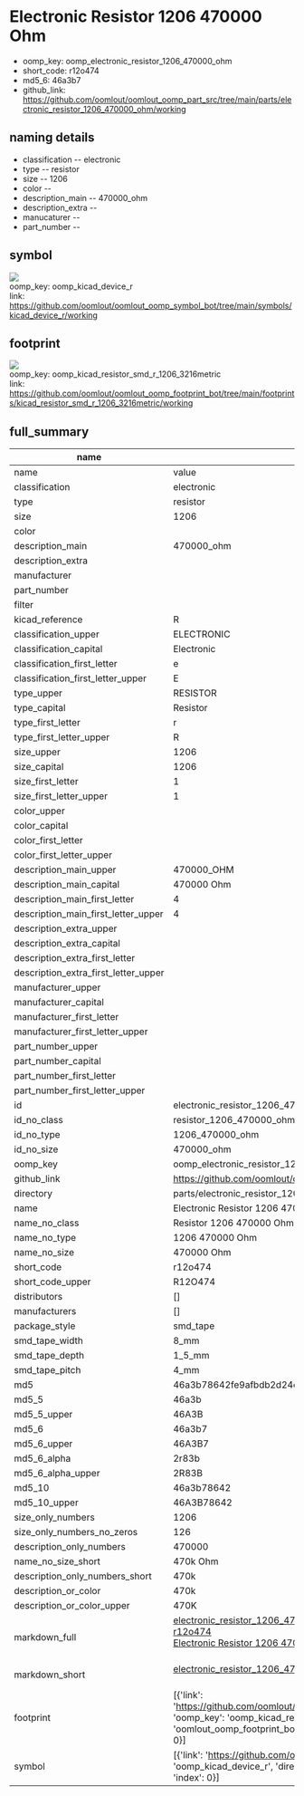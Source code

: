# Electronic Resistor 1206 470000 Ohm

  
* oomp_key: oomp_electronic_resistor_1206_470000_ohm 
* short_code: r12o474
* md5_6: 46a3b7  
* github_link: https://github.com/oomlout/oomlout_oomp_part_src/tree/main/parts/electronic_resistor_1206_470000_ohm/working  
## naming details
* classification -- electronic
* type -- resistor
* size -- 1206
* color -- 
* description_main -- 470000_ohm
* description_extra -- 
* manucaturer -- 
* part_number -- 



## symbol

![](symbol/{index}}/working/working_600.png)  
oomp_key: oomp_kicad_device_r  
link: https://github.com/oomlout/oomlout_oomp_symbol_bot/tree/main/symbols/kicad_device_r/working  

## footprint

![](footprint/{index}/working/working_600.png)  
oomp_key: oomp_kicad_resistor_smd_r_1206_3216metric  
link: https://github.com/oomlout/oomlout_oomp_footprint_bot/tree/main/footprints/kicad_resistor_smd_r_1206_3216metric/working  

## full_summary
| name | value | 
| --- | --- | 
| name | value | 
| classification | electronic | 
| type | resistor | 
| size | 1206 | 
| color |  | 
| description_main | 470000_ohm | 
| description_extra |  | 
| manufacturer |  | 
| part_number |  | 
| filter |  | 
| kicad_reference | R | 
| classification_upper | ELECTRONIC | 
| classification_capital | Electronic | 
| classification_first_letter | e | 
| classification_first_letter_upper | E | 
| type_upper | RESISTOR | 
| type_capital | Resistor | 
| type_first_letter | r | 
| type_first_letter_upper | R | 
| size_upper | 1206 | 
| size_capital | 1206 | 
| size_first_letter | 1 | 
| size_first_letter_upper | 1 | 
| color_upper |  | 
| color_capital |  | 
| color_first_letter |  | 
| color_first_letter_upper |  | 
| description_main_upper | 470000_OHM | 
| description_main_capital | 470000 Ohm | 
| description_main_first_letter | 4 | 
| description_main_first_letter_upper | 4 | 
| description_extra_upper |  | 
| description_extra_capital |  | 
| description_extra_first_letter |  | 
| description_extra_first_letter_upper |  | 
| manufacturer_upper |  | 
| manufacturer_capital |  | 
| manufacturer_first_letter |  | 
| manufacturer_first_letter_upper |  | 
| part_number_upper |  | 
| part_number_capital |  | 
| part_number_first_letter |  | 
| part_number_first_letter_upper |  | 
| id | electronic_resistor_1206_470000_ohm | 
| id_no_class | resistor_1206_470000_ohm | 
| id_no_type | 1206_470000_ohm | 
| id_no_size | 470000_ohm | 
| oomp_key | oomp_electronic_resistor_1206_470000_ohm | 
| github_link | https://github.com/oomlout/oomlout_oomp_part_src/tree/main/parts/electronic_resistor_1206_470000_ohm/working | 
| directory | parts/electronic_resistor_1206_470000_ohm | 
| name | Electronic Resistor 1206 470000 Ohm | 
| name_no_class | Resistor 1206 470000 Ohm | 
| name_no_type | 1206 470000 Ohm | 
| name_no_size | 470000 Ohm | 
| short_code | r12o474 | 
| short_code_upper | R12O474 | 
| distributors | [] | 
| manufacturers | [] | 
| package_style | smd_tape | 
| smd_tape_width | 8_mm | 
| smd_tape_depth | 1_5_mm | 
| smd_tape_pitch | 4_mm | 
| md5 | 46a3b78642fe9afbdb2d24c91b485c55 | 
| md5_5 | 46a3b | 
| md5_5_upper | 46A3B | 
| md5_6 | 46a3b7 | 
| md5_6_upper | 46A3B7 | 
| md5_6_alpha | 2r83b | 
| md5_6_alpha_upper | 2R83B | 
| md5_10 | 46a3b78642 | 
| md5_10_upper | 46A3B78642 | 
| size_only_numbers | 1206 | 
| size_only_numbers_no_zeros | 126 | 
| description_only_numbers | 470000 | 
| name_no_size_short | 470k Ohm | 
| description_only_numbers_short | 470k | 
| description_or_color | 470k | 
| description_or_color_upper | 470K | 
| markdown_full | [electronic_resistor_1206_470000_ohm](https://github.com/oomlout/oomlout_oomp_part_src/tree/main/parts/electronic_resistor_1206_470000_ohm/working)<br>[r12o474](https://github.com/oomlout/oomlout_oomp_part_src/tree/main/parts/electronic_resistor_1206_470000_ohm/working)<br>[Electronic Resistor 1206 470000 Ohm](https://github.com/oomlout/oomlout_oomp_part_src/tree/main/parts/electronic_resistor_1206_470000_ohm/working)<br><br> | 
| markdown_short | [electronic_resistor_1206_470000_ohm](https://github.com/oomlout/oomlout_oomp_part_src/tree/main/parts/electronic_resistor_1206_470000_ohm/working)<br><br> | 
| footprint | [{'link': 'https://github.com/oomlout/oomlout_oomp_footprint_bot/tree/main/foootprntss/kicad_resistor_smd_r_1206_3216metric', 'oomp_key': 'oomp_kicad_resistor_smd_r_1206_3216metric', 'directory': 'oomlout_oomp_footprint_bot/footprints/kicad_resistor_smd_r_1206_3216metric//working/working.kicad_mod', 'index': 0}] | 
| symbol | [{'link': 'https://github.com/oomlout/oomlout_oomp_symbol_bot/tree/main/symbols/kicad_device_r', 'oomp_key': 'oomp_kicad_device_r', 'directory': 'oomlout_oomp_symbol_bot/symbols/kicad_device_r//working/working.kicad_sym', 'index': 0}] | 
